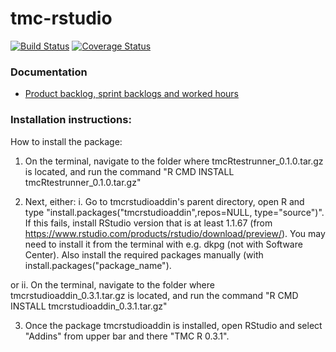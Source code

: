 # tmc-rstudio

[![Build Status](https://travis-ci.org/RTMC/tmc-rstudio.svg?branch=master)](https://travis-ci.org/RTMC/tmc-rstudio)
[![Coverage Status](https://coveralls.io/repos/github/RTMC/tmc-rstudio/badge.svg?branch=master)](https://coveralls.io/github/RTMC/tmc-rstudio?branch=master)

### Documentation

* [Product backlog, sprint backlogs and worked hours](https://docs.google.com/spreadsheets/d/1uS8EfZtXFUFsn7fuUvls3LqDM_Vpn82c1zXXGLNh6ws/)

### Installation instructions:


How to install the package: 

1. On the terminal, navigate to the folder where tmcRtestrunner_0.1.0.tar.gz is located, and run the command "R CMD INSTALL tmcRtestrunner_0.1.0.tar.gz"

2. Next, either:
	i. Go to tmcrstudioaddin's parent directory, open R and type "install.packages("tmcrstudioaddin",repos=NULL, type="source")".
		If this fails, install RStudio version that is at least 1.1.67 (from https://www.rstudio.com/products/rstudio/download/preview/). You may need to install it from the terminal with e.g. dkpg (not with Software Center).
			Also install the required packages manually (with install.packages("package_name").
			
or
	ii. On the terminal, navigate to the folder where tmcrstudioaddin_0.3.1.tar.gz is located, and run the command "R CMD INSTALL tmcrstudioaddin_0.3.1.tar.gz"

3. Once the package tmcrstudioaddin is installed, open RStudio and select "Addins" from upper bar and there "TMC R 0.3.1".

